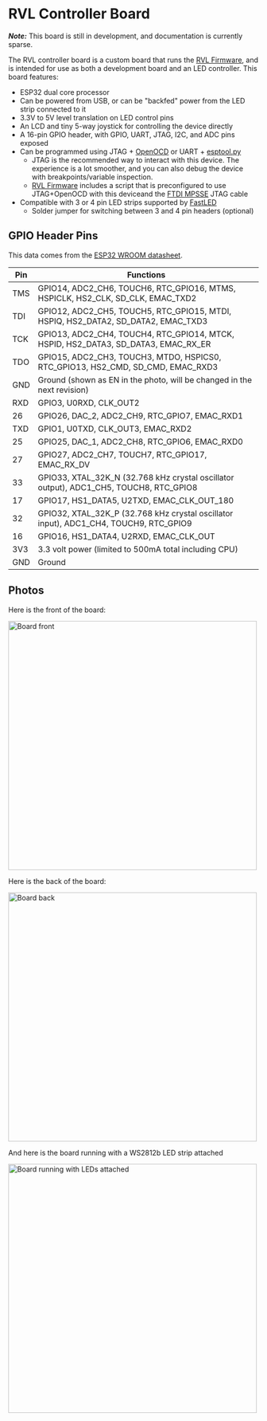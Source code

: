 # RVL Controller Board

_**Note:**_ This board is still in development, and documentation is currently sparse.

The RVL controller board is a custom board that runs the [RVL Firmware](https://github.com/rvl-system/rvl-firmware), and is intended for use as both a development board and an LED controller. This board features:

- ESP32 dual core processor
- Can be powered from USB, or can be "backfed" power from the LED strip connected to it
- 3.3V to 5V level translation on LED control pins
- An LCD and tiny 5-way joystick for controlling the device directly
- A 16-pin GPIO header, with GPIO, UART, JTAG, I2C, and ADC pins exposed
- Can be programmed using JTAG + [OpenOCD](https://docs.espressif.com/projects/esp-idf/en/latest/api-guides/jtag-debugging/#jtag-debugging-setup-openocd) or UART + [esptool.py](https://github.com/espressif/esptool)
  - JTAG is the recommended way to interact with this device. The experience is a lot smoother, and you can also debug the device with breakpoints/variable inspection.
  - [RVL Firmware](https://github.com/rvl-system/rvl-firmware) includes a script that is preconfigured to use JTAG+OpenOCD with this deviceand the [FTDI MPSSE](https://www.ftdichip.com/Products/Cables/USBMPSSE.htm) JTAG cable 
- Compatible with 3 or 4 pin LED strips supported by [FastLED](http://fastled.io/)
  - Solder jumper for switching between 3 and 4 pin headers (optional)
  
## GPIO Header Pins

This data comes from the [ESP32 WROOM datasheet](https://www.espressif.com/sites/default/files/documentation/esp32-wroom-32_datasheet_en.pdf).

|Pin|Functions|
|--|--|
| TMS | GPIO14, ADC2_CH6, TOUCH6, RTC_GPIO16, MTMS, HSPICLK, HS2_CLK, SD_CLK, EMAC_TXD2 |
| TDI | GPIO12, ADC2_CH5, TOUCH5, RTC_GPIO15, MTDI, HSPIQ, HS2_DATA2, SD_DATA2, EMAC_TXD3 |
| TCK | GPIO13, ADC2_CH4, TOUCH4, RTC_GPIO14, MTCK, HSPID, HS2_DATA3, SD_DATA3, EMAC_RX_ER |
| TDO | GPIO15, ADC2_CH3, TOUCH3, MTDO, HSPICS0, RTC_GPIO13, HS2_CMD, SD_CMD, EMAC_RXD3 |
| GND | Ground (shown as EN in the photo, will be changed in the next revision) |
| RXD | GPIO3, U0RXD, CLK_OUT2 |
| 26  | GPIO26, DAC_2, ADC2_CH9, RTC_GPIO7, EMAC_RXD1 |
| TXD | GPIO1, U0TXD, CLK_OUT3, EMAC_RXD2 |
| 25  | GPIO25, DAC_1, ADC2_CH8, RTC_GPIO6, EMAC_RXD0 |
| 27  | GPIO27, ADC2_CH7, TOUCH7, RTC_GPIO17, EMAC_RX_DV |
| 33  | GPIO33, XTAL_32K_N (32.768 kHz crystal oscillator output), ADC1_CH5, TOUCH8, RTC_GPIO8 |
| 17  | GPIO17, HS1_DATA5, U2TXD, EMAC_CLK_OUT_180 |
| 32  | GPIO32, XTAL_32K_P (32.768 kHz crystal oscillator input), ADC1_CH4, TOUCH9, RTC_GPIO9 |
| 16  | GPIO16, HS1_DATA4, U2RXD, EMAC_CLK_OUT |
| 3V3 | 3.3 volt power (limited to 500mA total including CPU) |
| GND | Ground  |

## Photos

Here is the front of the board:

<img src="https://user-images.githubusercontent.com/1141386/74892894-c1f00880-533f-11ea-85b2-5406611d7ab5.jpg" alt="Board front" width="500px"></img>

Here is the back of the board:

<img src="https://user-images.githubusercontent.com/1141386/74892908-ce746100-533f-11ea-830a-bf999217769f.jpg" alt="Board back" width="500px"></img>

And here is the board running with a WS2812b LED strip attached

<img src="https://user-images.githubusercontent.com/1141386/74892911-d0d6bb00-533f-11ea-85fa-5b57b07bd262.jpg" alt="Board running with LEDs attached" width="500px"></img>
